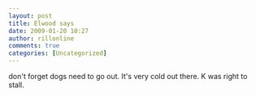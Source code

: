 ```yaml
---
layout: post
title: Elwood says
date: 2009-01-20 10:27
author: rillonline
comments: true
categories: [Uncategorized]
---
```

don't forget dogs need to go out. It's very cold out there. K was right to stall.
